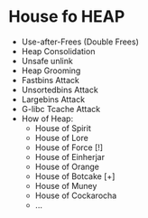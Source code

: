 # House fo HEAP

- Use-after-Frees (Double Frees)
- Heap Consolidation
- Unsafe unlink
- Heap Grooming
- Fastbins Attack
- Unsortedbins Attack
- Largebins Attack
- G-libc Tcache Attack
- How of Heap:
   * House of Spirit
   * House of Lore
   * House of Force [!]
   * House of Einherjar
   * House of Orange
   * House of Botcake [+]
   * House of Muney
   * House of Cockarocha
   * ...
    
